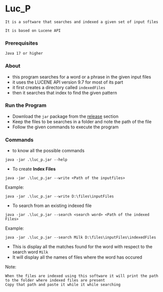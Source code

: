

# Luc_P
```It is a software that searches and indexed a given set of input files```

```It is based on Lucene API```

### Prerequisites
```
Java 17 or higher 
```


### About

- this program searches for a word or a phrase in the given input files
- it uses the LUCENE API version 9.7 for most of its part
- it first creates a directory called `indexedFiles`
- then it searches that index to find the given pattern

### Run the Program

- Download the ```jar``` package from the [release](https://github.com/reyan1357/luc_p/releases/tag/beta) section
- Keep the files to be searches in a folder and note the path of the file
- Follow the given commands to execute the program 

### Commands

- to know all the possible commands

```
java -jar .\luc_p.jar --help
```

- To create __Index Files__

``` 
java -jar .\luc_p.jar --write <Path of the inputfiles>
```
Example:
```
java -jar .\luc_p.jar --write D:\files\inputFiles
```

- To search from an existing indexed file

``` 
java -jar .\luc_p.jar --search <search word> <Path of the indexed Files>
```
Example:
```
java -jar .\luc_p.jar --search Milk D:\files\inputFiles\indexedFiles
```
- This is display all the matches found for the word with respect to the search word `Milk`
- It will display all the names of files where the word has occured


Note:
```
When the files are indexed using this software it will print the path to the folder where indexed files are present
Copy that path and paste it while it while searching 
```

